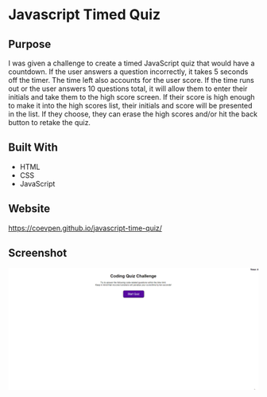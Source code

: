 # Javascript Timed Quiz

## Purpose

I was given a challenge to create a timed JavaScript quiz that would have a countdown. If the user answers a question incorrectly, it takes 5 seconds off the timer. The time left also accounts for the user score. If the time runs out or the user answers 10 questions total, it will allow them to enter their initials and take them to the high score screen. If their score is high enough to make it into the high scores list, their initials and score will be presented in the list. If they choose, they can erase the high scores and/or hit the back button to retake the quiz.

## Built With
* HTML
* CSS
* JavaScript

## Website
https://coevpen.github.io/javascript-time-quiz/

## Screenshot
![](./screenshot.gif)
